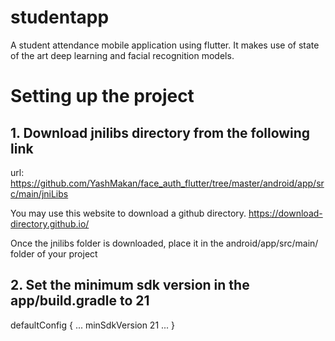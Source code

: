 # studentapp

A student attendance mobile application using flutter. It makes use of state of the art deep learning and facial recognition models.

# Setting up the project

## 1. Download jnilibs directory from the following link

url: https://github.com/YashMakan/face_auth_flutter/tree/master/android/app/src/main/jniLibs

You may use this website to download a github directory. https://download-directory.github.io/

Once the jnilibs folder is downloaded, place it in the android/app/src/main/ folder of your project

## 2. Set the minimum sdk version in the app/build.gradle to 21
defaultConfig {
    ...
    minSdkVersion 21
    ...
}


